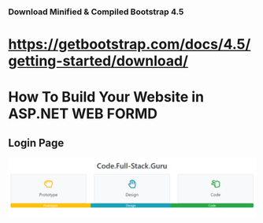 ### Download Minified & Compiled Bootstrap 4.5
https://getbootstrap.com/docs/4.5/getting-started/download/
=======
# How To Build Your Website in ASP.NET WEB FORMD

## Login Page
![Login](/LMS/Content/Images/Logo.PNG?raw=true "Title")

